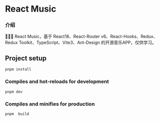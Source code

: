 # React Music

### 介绍
🚀🚀🚀 React Music，基于 React18、React-Router v6、React-Hooks、Redux、Redux Toolkit、TypeScript、Vite3、Ant-Design 的开源音乐APP，仅供学习。

## Project setup
```
pnpm install
```

### Compiles and hot-reloads for development
```
pnpm dev
```

### Compiles and minifies for production
```
pnpm  build
```
